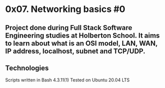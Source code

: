 # 0x07. Networking basics #0
## Project done during Full Stack Software Engineering studies at Holberton School. It aims to learn about what is an OSI model, LAN, WAN, IP address, localhost, subnet and TCP/UDP.

## Technologies
Scripts written in Bash 4.3.11(1)
Tested on Ubuntu 20.04 LTS

